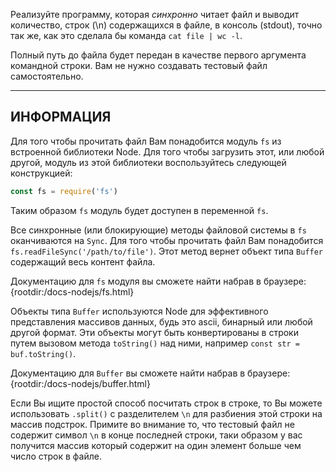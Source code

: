 Реализуйте программу, которая *синхронно* читает файл и выводит количество, строк (\n) содержащихся в файле, в консоль (stdout), точно так же, как это сделала бы команда `cat file | wc -l`.

Полный путь до файла будет передан в качестве первого аргумента командной строки. Вам не нужно создавать тестовый файл самостоятельно.

----------------------------------------------------------------------
## ИНФОРМАЦИЯ

Для того чтобы прочитать файл Вам понадобится модуль `fs` из встроенной библиотеки Node. Для того чтобы загрузить этот, или любой другой, модуль из этой библиотеки воспользуйтесь следующей конструкцией:

```js
const fs = require('fs')
```

Таким образом `fs` модуль будет доступен в переменной `fs`.

Все синхронные (или блокирующие) методы файловой системы в `fs` оканчиваются на `Sync`. Для того чтобы прочитать файл Вам понадобится `fs.readFileSync('/path/to/file')`. Этот метод вернет объект типа `Buffer` содержащий весь контент файла.

Документацию для `fs` модуля вы сможете найти набрав в браузере:
  {rootdir:/docs-nodejs/fs.html}

Объекты типа `Buffer` используются Node для эффективного представления массивов данных, будь это ascii, бинарный или любой другой формат. Эти объекты могут быть конвертированы в строки путем вызовом метода `toString()` над ними, например `const str = buf.toString()`.

Документацию для `Buffer` вы сможете найти набрав в браузере:
  {rootdir:/docs-nodejs/buffer.html}

Если Вы ищите простой способ посчитать строк в строке, то Вы можете использовать `.split()` с разделителем `\n` для разбиения этой строки на массив подстрок. Примите во внимание то, что тестовый файл не содержит символ `\n` в конце последней строки, таки образом у вас получится массив который содержит на один элемент больше чем число строк в файле.
